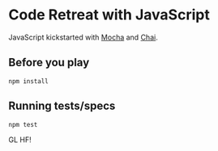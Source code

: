 # Code Retreat with JavaScript

JavaScript kickstarted with [Mocha](http://mochajs.org) and [Chai](http://chaijs.com).

## Before you play
`npm install`

## Running tests/specs
`npm test`

GL HF!